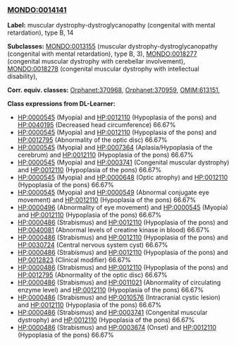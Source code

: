 
### [MONDO:0014141](http://purl.obolibrary.org/obo/MONDO_0014141)
**Label:** muscular dystrophy-dystroglycanopathy (congenital with mental retardation), type B, 14

**Subclasses:** [MONDO:0013155](http://purl.obolibrary.org/obo/MONDO_0013155) (muscular dystrophy-dystroglycanopathy (congenital with mental retardation), type B, 3), [MONDO:0018277](http://purl.obolibrary.org/obo/MONDO_0018277) (congenital muscular dystrophy with cerebellar involvement), [MONDO:0018278](http://purl.obolibrary.org/obo/MONDO_0018278) (congenital muscular dystrophy with intellectual disability), 

**Corr. equiv. classes:** [Orphanet:370968](http://www.orpha.net/ORDO/Orphanet_370968), [Orphanet:370959](http://www.orpha.net/ORDO/Orphanet_370959), [OMIM:613151](http://purl.obolibrary.org/obo/OMIM_613151), 

**Class expressions from DL-Learner:**

- [HP:0000545](http://purl.obolibrary.org/obo/HP_0000545) (Myopia) and [HP:0012110](http://purl.obolibrary.org/obo/HP_0012110) (Hypoplasia of the pons) and [HP:0040195](http://purl.obolibrary.org/obo/HP_0040195) (Decreased head circumference) 66.67%
- [HP:0000545](http://purl.obolibrary.org/obo/HP_0000545) (Myopia) and [HP:0012110](http://purl.obolibrary.org/obo/HP_0012110) (Hypoplasia of the pons) and [HP:0012795](http://purl.obolibrary.org/obo/HP_0012795) (Abnormality of the optic disc) 66.67%
- [HP:0000545](http://purl.obolibrary.org/obo/HP_0000545) (Myopia) and [HP:0007364](http://purl.obolibrary.org/obo/HP_0007364) (Aplasia/Hypoplasia of the cerebrum) and [HP:0012110](http://purl.obolibrary.org/obo/HP_0012110) (Hypoplasia of the pons) 66.67%
- [HP:0000545](http://purl.obolibrary.org/obo/HP_0000545) (Myopia) and [HP:0003741](http://purl.obolibrary.org/obo/HP_0003741) (Congenital muscular dystrophy) and [HP:0012110](http://purl.obolibrary.org/obo/HP_0012110) (Hypoplasia of the pons) 66.67%
- [HP:0000545](http://purl.obolibrary.org/obo/HP_0000545) (Myopia) and [HP:0000648](http://purl.obolibrary.org/obo/HP_0000648) (Optic atrophy) and [HP:0012110](http://purl.obolibrary.org/obo/HP_0012110) (Hypoplasia of the pons) 66.67%
- [HP:0000545](http://purl.obolibrary.org/obo/HP_0000545) (Myopia) and [HP:0000549](http://purl.obolibrary.org/obo/HP_0000549) (Abnormal conjugate eye movement) and [HP:0012110](http://purl.obolibrary.org/obo/HP_0012110) (Hypoplasia of the pons) 66.67%
- [HP:0000496](http://purl.obolibrary.org/obo/HP_0000496) (Abnormality of eye movement) and [HP:0000545](http://purl.obolibrary.org/obo/HP_0000545) (Myopia) and [HP:0012110](http://purl.obolibrary.org/obo/HP_0012110) (Hypoplasia of the pons) 66.67%
- [HP:0000486](http://purl.obolibrary.org/obo/HP_0000486) (Strabismus) and [HP:0012110](http://purl.obolibrary.org/obo/HP_0012110) (Hypoplasia of the pons) and [HP:0040081](http://purl.obolibrary.org/obo/HP_0040081) (Abnormal levels of creatine kinase in blood) 66.67%
- [HP:0000486](http://purl.obolibrary.org/obo/HP_0000486) (Strabismus) and [HP:0012110](http://purl.obolibrary.org/obo/HP_0012110) (Hypoplasia of the pons) and [HP:0030724](http://purl.obolibrary.org/obo/HP_0030724) (Central nervous system cyst) 66.67%
- [HP:0000486](http://purl.obolibrary.org/obo/HP_0000486) (Strabismus) and [HP:0012110](http://purl.obolibrary.org/obo/HP_0012110) (Hypoplasia of the pons) and [HP:0012823](http://purl.obolibrary.org/obo/HP_0012823) (Clinical modifier) 66.67%
- [HP:0000486](http://purl.obolibrary.org/obo/HP_0000486) (Strabismus) and [HP:0012110](http://purl.obolibrary.org/obo/HP_0012110) (Hypoplasia of the pons) and [HP:0012795](http://purl.obolibrary.org/obo/HP_0012795) (Abnormality of the optic disc) 66.67%
- [HP:0000486](http://purl.obolibrary.org/obo/HP_0000486) (Strabismus) and [HP:0011021](http://purl.obolibrary.org/obo/HP_0011021) (Abnormality of circulating enzyme level) and [HP:0012110](http://purl.obolibrary.org/obo/HP_0012110) (Hypoplasia of the pons) 66.67%
- [HP:0000486](http://purl.obolibrary.org/obo/HP_0000486) (Strabismus) and [HP:0010576](http://purl.obolibrary.org/obo/HP_0010576) (Intracranial cystic lesion) and [HP:0012110](http://purl.obolibrary.org/obo/HP_0012110) (Hypoplasia of the pons) 66.67%
- [HP:0000486](http://purl.obolibrary.org/obo/HP_0000486) (Strabismus) and [HP:0003741](http://purl.obolibrary.org/obo/HP_0003741) (Congenital muscular dystrophy) and [HP:0012110](http://purl.obolibrary.org/obo/HP_0012110) (Hypoplasia of the pons) 66.67%
- [HP:0000486](http://purl.obolibrary.org/obo/HP_0000486) (Strabismus) and [HP:0003674](http://purl.obolibrary.org/obo/HP_0003674) (Onset) and [HP:0012110](http://purl.obolibrary.org/obo/HP_0012110) (Hypoplasia of the pons) 66.67%


